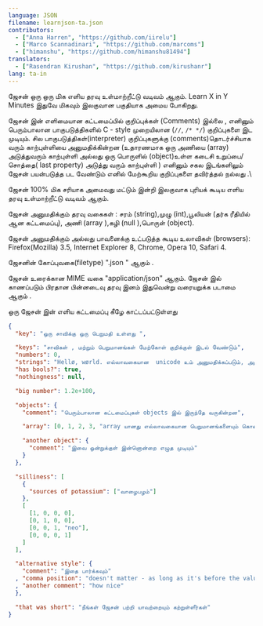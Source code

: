 ```yaml
---
language: JSON
filename: learnjson-ta.json
contributors:
  - ["Anna Harren", "https://github.com/iirelu"]
  - ["Marco Scannadinari", "https://github.com/marcoms"]
  - ["himanshu", "https://github.com/himanshu81494"]
translators:
  - ["Rasendran Kirushan", "https://github.com/kirushanr"]
lang: ta-in
---
```


ஜேசன் ஒரு ஒரு மிக எளிய தரவு உள்மாற்றீட்டு வடிவம் ஆகும்.
Learn X in Y Minutes இதுவே மிகவும் இலகுவான பகுதியாக  அமைய போகிறது.


ஜேசன்  இன் எளிமையான கட்டமைப்பில்  குறிப்புக்கள் (Comments) இல்லை , எனினும் 
பெரும்பாலான  பாகுபடுத்திகளில் C - style  முறையிலான (`//`, `/* */`) குறிப்புகளை இட முடியும்.
சில பாகுபடுத்திகள்(interpreter) குறிப்புகளுக்கு (comments)தொடர்ச்சியாக வரும்
 காற்புள்ளியை  அனுமதிக்கின்றன (உதாரணமாக ஒரு அணியை (array) அடுத்துவரும் காற்புள்ளி
 அல்லது ஒரு பொருளில் (object)உள்ள கடைசி உறுப்பை/சொத்தை(  last property) அடுத்து வரும் காற்புள்ளி )
எனினும் சகல இடங்களிலும் ஜேசன் பயன்படுத்த பட வேண்டும் எனில் மேற்கூறிய குறிப்புகளை தவிர்த்தல் நல்லது .\


ஜேசன் 100% மிக சரியாக அமைவது மட்டும் இன்றி 
இலகுவாக புரியக் கூடிய எளிய தரவு உள்மாற்றீட்டு வடிவம் ஆகும்.


ஜேசன் அனுமதிக்கும் தரவு வகைகள் : சரம் (string),முழு (int),பூலியன் (தர்க ரீதியில் ஆன கட்டமைப்பு),
அணி (array ),கழி (null ),பொருள் (object).

ஜேசன் அனுமதிக்கும் அல்லது பாவனைக்கு உட்படுத்த கூடிய உலாவிகள் (browsers): 
Firefox(Mozilla) 3.5, Internet Explorer 8, Chrome, Opera 10, Safari 4.

ஜேசனின் கோப்புவகை(filetype)  ".json " ஆகும் .

ஜேசன் உரைக்கான MIME வகை   "application/json" ஆகும். 
ஜேசன் இல் காணப்படும் பிரதான பின்னடைவு தரவு இனம் இதுவென்று வரையறுக்க 
படாமை ஆகும் .

ஒரு ஜேசன் இன் எளிய கட்டமைப்பு கீழே காட்டப்பட்டுள்ளது 

```json
{
  "key": "ஒரு சாவிக்கு ஒரு பெறுமதி உள்ளது ",

  "keys": "சாவிகள் , மற்றும் பெறுமானங்கள் மேற்கோள் குறிக்குள் இடல் வேண்டும்",
  "numbers": 0,
  "strings": "Hellø, wørld. எல்லாவகையான  unicode உம் அனுமதிக்கப்படும், அத்துடன் \"escaping\".",
  "has bools?": true,
  "nothingness": null,

  "big number": 1.2e+100,

  "objects": {
    "comment": "பெரும்பாலான கட்டமைப்புகள் objects இல் இருந்தே வருகின்றன",

    "array": [0, 1, 2, 3, "array யானது எல்லாவகையான பெறுமானங்களையும் கொண்டிருக்கும்", 5],

    "another object": {
      "comment": "இவை ஒன்றுக்குள் இன்னொன்றை எழுத முடியும்"
    }
  },

  "silliness": [
    {
      "sources of potassium": ["வாழைபழம்"]
    },
    [
      [1, 0, 0, 0],
      [0, 1, 0, 0],
      [0, 0, 1, "neo"],
      [0, 0, 0, 1]
    ]
  ],

  "alternative style": {
    "comment": "இதை பார்க்கவும்"
  , "comma position": "doesn't matter - as long as it's before the value, then it's valid"
  , "another comment": "how nice"
  },

  "that was short": "நீங்கள் ஜேசன் பற்றி யாவற்றையும் கற்றுள்ளீர்கள்"
}
```

